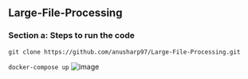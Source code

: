 ## Large-File-Processing
### Section a: Steps to run the code

``git clone https://github.com/anusharp97/Large-File-Processing.git ``

``docker-compose up``
![image](https://user-images.githubusercontent.com/35512779/115274177-081c4400-a15e-11eb-9bd4-53a982873dce.png)


